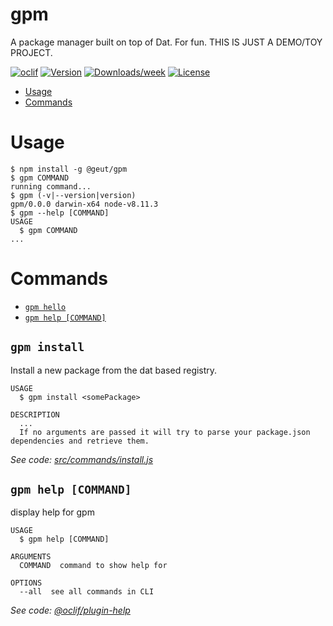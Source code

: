 gpm
===

A package manager built on top of Dat. For fun. THIS IS JUST A DEMO/TOY PROJECT.

[![oclif](https://img.shields.io/badge/cli-oclif-brightgreen.svg)](https://oclif.io)
[![Version](https://img.shields.io/npm/v/gpm.svg)](https://npmjs.org/package/gpm)
[![Downloads/week](https://img.shields.io/npm/dw/gpm.svg)](https://npmjs.org/package/gpm)
[![License](https://img.shields.io/npm/l/gpm.svg)](https://github.com/geut/gpm/blob/master/package.json)

<!-- toc -->
* [Usage](#usage)
* [Commands](#commands)
<!-- tocstop -->
# Usage
<!-- usage -->
```sh-session
$ npm install -g @geut/gpm
$ gpm COMMAND
running command...
$ gpm (-v|--version|version)
gpm/0.0.0 darwin-x64 node-v8.11.3
$ gpm --help [COMMAND]
USAGE
  $ gpm COMMAND
...
```
<!-- usagestop -->
# Commands
<!-- commands -->
* [`gpm hello`](#gpm-hello)
* [`gpm help [COMMAND]`](#gpm-help-command)

## `gpm install`

Install a new package from the dat based registry.
```
USAGE
  $ gpm install <somePackage>

DESCRIPTION
  ...
  If no arguments are passed it will try to parse your package.json dependencies and retrieve them.
```

_See code: [src/commands/install.js](https://github.com/geut/gpm/blob/v0.0.0/src/commands/install.js)_

## `gpm help [COMMAND]`

display help for gpm

```
USAGE
  $ gpm help [COMMAND]

ARGUMENTS
  COMMAND  command to show help for

OPTIONS
  --all  see all commands in CLI
```

_See code: [@oclif/plugin-help](https://github.com/oclif/plugin-help/blob/v2.2.0/src/commands/help.ts)_
<!-- commandsstop -->
